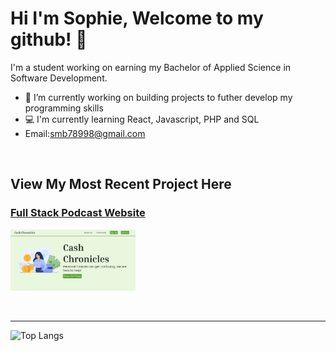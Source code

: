 # Hi I'm Sophie, Welcome to my github! 👋

<p>I'm a student working on earning my Bachelor of Applied Science in Software Development. </p>

- 🔭 I’m currently working on building projects to futher develop my programming skills
- 💻 I'm currently learning React, Javascript, PHP and SQL
- Email:smb78998@gmail.com

<br>

## View My Most Recent Project Here

### [Full Stack Podcast Website](http://moneytalks.lovestoblog.com/?i=1)
<a href="https://smb78998.github.io/a_202420-CEN-4350/"><img src="website.png" width="200"></a>



<br>
<hr>

![Top Langs](https://github-readme-stats.vercel.app/api/top-langs/?username=smb78998&layout=compact)


<!--
**smb78998/smb78998** is a ✨ _special_ ✨ repository because its `README.md` (this file) appears on your GitHub profile.

Here are some ideas to get you started:

- 🔭 I’m currently working on ...
- 🌱 I’m currently learning ...
- 👯 I’m looking to collaborate on ...
- 🤔 I’m looking for help with ...
- 💬 Ask me about ...
- 📫 How to reach me: ...
- 😄 Pronouns: ...
- ⚡ Fun fact: ...
-->
